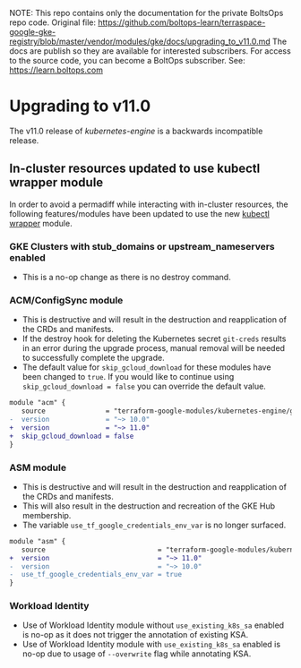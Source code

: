 <!-- note marker start -->
NOTE: This repo contains only the documentation for the private BoltsOps repo code.
Original file: https://github.com/boltops-learn/terraspace-google-gke-registry/blob/master/vendor/modules/gke/docs/upgrading_to_v11.0.md
The docs are publish so they are available for interested subscribers.
For access to the source code, you can become a BoltOps subscriber.
See: https://learn.boltops.com

<!-- note marker end -->

# Upgrading to v11.0

The v11.0 release of *kubernetes-engine* is a backwards incompatible
release.

## In-cluster resources updated to use kubectl wrapper module

In order to avoid a permadiff while interacting with in-cluster resources, the following features/modules have been updated to use the new [kubectl wrapper](https://github.com/terraform-google-modules/terraform-google-gcloud/tree/master/modules/kubectl-wrapper) module.

### GKE Clusters with stub_domains or upstream_nameservers enabled

- This is a no-op change as there is no destroy command.

### ACM/ConfigSync module

- This is destructive and will result in the destruction and reapplication of the CRDs and manifests.
- If the destroy hook for deleting the Kubernetes secret `git-creds` results in an error during the upgrade process, manual removal will be needed to successfully complete the upgrade.
- The default value for `skip_gcloud_download` for these modules have been changed to `true`. If you would like to continue using `skip_gcloud_download = false` you can override the default value.

```diff
module "acm" {
   source               = "terraform-google-modules/kubernetes-engine/google//modules/acm"
-  version              = "~> 10.0"
+  version              = "~> 11.0"
+  skip_gcloud_download = false
}
```

### ASM module

- This is destructive and will result in the destruction and reapplication of the CRDs and manifests.
- This will also result in the destruction and recreation of the GKE Hub membership.
- The variable `use_tf_google_credentials_env_var` is no longer surfaced.

```diff
module "asm" {
   source                            = "terraform-google-modules/kubernetes-engine/google//modules/asm"
+  version                           = "~> 11.0"
-  version                           = "~> 10.0"
-  use_tf_google_credentials_env_var = true
}
```

### Workload Identity

- Use of Workload Identity module without `use_existing_k8s_sa` enabled is no-op as it does not trigger the annotation of existing KSA.
- Use of Workload Identity module with `use_existing_k8s_sa` enabled is no-op due to usage of `--overwrite` flag while annotating KSA.
